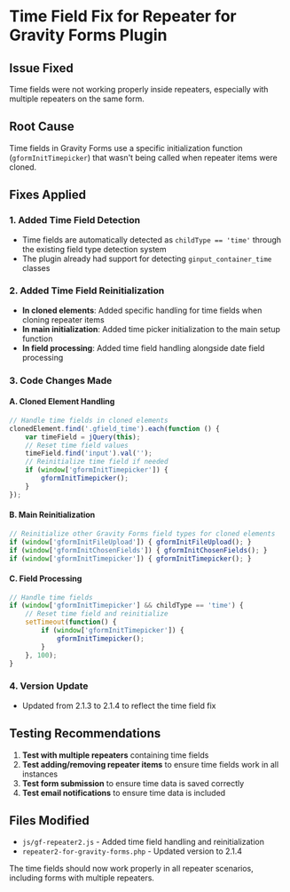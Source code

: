 # Time Field Fix for Repeater for Gravity Forms Plugin

## Issue Fixed
Time fields were not working properly inside repeaters, especially with multiple repeaters on the same form.

## Root Cause
Time fields in Gravity Forms use a specific initialization function (`gformInitTimepicker`) that wasn't being called when repeater items were cloned.

## Fixes Applied

### 1. **Added Time Field Detection**
- Time fields are automatically detected as `childType == 'time'` through the existing field type detection system
- The plugin already had support for detecting `ginput_container_time` classes

### 2. **Added Time Field Reinitialization**
- **In cloned elements**: Added specific handling for time fields when cloning repeater items
- **In main initialization**: Added time picker initialization to the main setup function
- **In field processing**: Added time field handling alongside date field processing

### 3. **Code Changes Made**

#### A. Cloned Element Handling
```javascript
// Handle time fields in cloned elements
clonedElement.find('.gfield_time').each(function () {
    var timeField = jQuery(this);
    // Reset time field values
    timeField.find('input').val('');
    // Reinitialize time field if needed
    if (window['gformInitTimepicker']) {
        gformInitTimepicker();
    }
});
```

#### B. Main Reinitialization
```javascript
// Reinitialize other Gravity Forms field types for cloned elements
if (window['gformInitFileUpload']) { gformInitFileUpload(); }
if (window['gformInitChosenFields']) { gformInitChosenFields(); }
if (window['gformInitTimepicker']) { gformInitTimepicker(); }
```

#### C. Field Processing
```javascript
// Handle time fields
if (window['gformInitTimepicker'] && childType == 'time') {
    // Reset time field and reinitialize
    setTimeout(function() {
        if (window['gformInitTimepicker']) {
            gformInitTimepicker();
        }
    }, 100);
}
```

### 4. **Version Update**
- Updated from 2.1.3 to 2.1.4 to reflect the time field fix

## Testing Recommendations

1. **Test with multiple repeaters** containing time fields
2. **Test adding/removing repeater items** to ensure time fields work in all instances
3. **Test form submission** to ensure time data is saved correctly
4. **Test email notifications** to ensure time data is included

## Files Modified
- `js/gf-repeater2.js` - Added time field handling and reinitialization
- `repeater2-for-gravity-forms.php` - Updated version to 2.1.4

The time fields should now work properly in all repeater scenarios, including forms with multiple repeaters.

